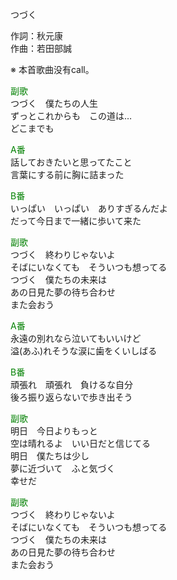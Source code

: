 つづく  
  
作詞：秋元康  
作曲：若田部誠  
  
※ 本首歌曲没有call。  
  
<font color=green>副歌</font>  
つづく　僕たちの人生  
ずっとこれからも　この道は…  
どこまでも  
  
<font color=green>A番</font>  
話しておきたいと思ってたこと  
言葉にする前に胸に詰まった  
  
<font color=green>B番</font>  
いっぱい　いっぱい　ありすぎるんだよ  
だって今日まで一緒に歩いて来た  
  
<font color=green>副歌</font>  
つづく　終わりじゃないよ  
そばにいなくても　そういつも想ってる  
つづく　僕たちの未来は  
あの日見た夢の待ち合わせ  
また会おう  
  
<font color=green>A番</font>  
永遠の別れなら泣いてもいいけど  
溢(あふ)れそうな涙に歯をくいしばる  
  
<font color=green>B番</font>  
頑張れ　頑張れ　負けるな自分  
後ろ振り返らないで歩き出そう  
  
<font color=green>副歌</font>  
明日　今日よりもっと  
空は晴れるよ　いい日だと信じてる  
明日　僕たちは少し  
夢に近づいて　ふと気づく  
幸せだ  
  
<font color=green>副歌</font>  
つづく　終わりじゃないよ  
そばにいなくても　そういつも想ってる  
つづく　僕たちの未来は  
あの日見た夢の待ち合わせ  
また会おう  
